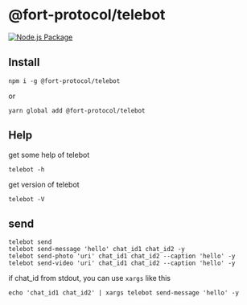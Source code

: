# @fort-protocol/telebot

[![Node.js Package](https://github.com/FORT-Protocol/telebot/actions/workflows/npm-publish.yml/badge.svg)](https://github.com/FORT-Protocol/telebot/actions/workflows/npm-publish.yml)

## Install

```shell
npm i -g @fort-protocol/telebot
```

or

```shell
yarn global add @fort-protocol/telebot
```

## Help

get some help of telebot

```shell
telebot -h
```

get version of telebot

```shell
telebot -V
```

## send

```shell
telebot send
telebot send-message 'hello' chat_id1 chat_id2 -y
telebot send-photo 'uri' chat_id1 chat_id2 --caption 'hello' -y
telebot send-video 'uri' chat_id1 chat_id2 --caption 'hello' -y
```

if chat_id from stdout, you can use `xargs` like this

```shell
echo 'chat_id1 chat_id2' | xargs telebot send-message 'hello' -y
```
